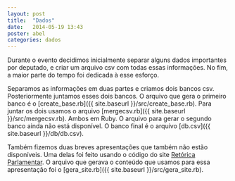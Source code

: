 ```yaml
---
layout: post
title:  "Dados"
date:   2014-05-19 13:43
poster: abel
categories: dados
---
```


Durante o evento decidimos inicialmente separar alguns dados importantes por
deputado, e criar um arquivo csv com todas essas informações.
No fim, a maior parte do tempo foi dedicada à esse esforço.

Separamos as informações em duas partes e criamos dois bancos csv.
Posteriormente juntamos esses dois bancos.
O arquivo que gera o primeiro banco é o
[create_base.rb]({{ site.baseurl }}/src/create_base.rb). Para juntar os dois
usamos o arquivo
[mergecsv.rb]({{ site.baseurl }}/src/mergecsv.rb). Ambos em Ruby.
O arquivo para gerar o segundo banco ainda não está disponível.
O banco final é o arquivo [db.csv]({{ site.baseurl }}/db/db.csv).

Também fizemos duas breves apresentações que também não estão disponíveis.
Uma delas foi feito usando o código do site [Retórica
Parlamentar](http://www.retoricaparlamentar.com).
O arquivo que gerava o conteúdo que usamos para essa apresentação foi o
[gera_site.rb]({{ site.baseurl }}/src/gera_site.rb).

